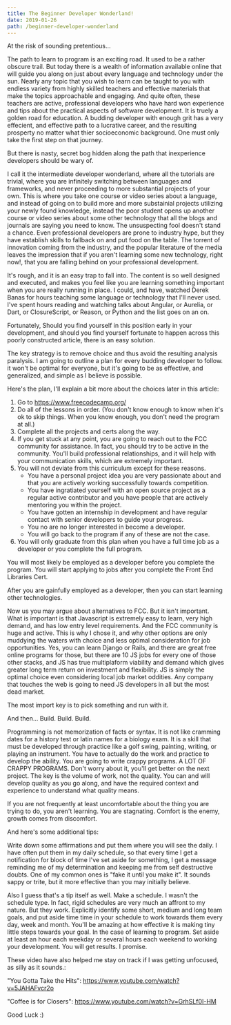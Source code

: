 ```yaml
---
title: The Beginner Developer Wonderland!
date: 2019-01-26
path: /beginner-developer-wonderland
---
```


At the risk of sounding pretentious...

The path to learn to program is an exciting road. It used to be a rather obscure trail. But today there is a wealth of information available online that will guide you along on just about every language and technology under the sun. Nearly any topic that you wish to learn can be taught to you with endless variety from highly skilled teachers and effective materials that make the topics approachable and engaging. And quite often, these teachers are active, professional developers who have hard won experience and tips about the practical aspects of software development. It is truely a golden road for education. A budding developer with enough grit has a very effecient, and effective path to a lucrative career, and the resulting prosperty no matter what thier socioeconomic background. One must only take the first step on that journey.

But there is nasty, secret bog hidden along the path that inexperience developers should be wary of.

I call it the intermediate developer wonderland, where all the tutorials are trivial, where you are infinitely switching between languages and frameworks, and never proceeding to more substantial projects of your own. This is where you take one course or video series about a language, and instead of going on to build more and more substainial projects utilizing your newly found knowledge, instead the poor student opens up another course or video series about some other technology that all the blogs and journals are saying you need to know. The unsuspecting fool doesn't stand a chance. Even professional developers are prone to industry hype, but they have establish skills to fallback on and put food on the table. The torrent of innovation coming from the industry, and the popular literature of the media leaves the impression that if you aren't learning some new technology, right now!, that you are falling behind on your professional development.

It's rough, and it is an easy trap to fall into. The content is so well designed and executed, and makes you feel like you are learning something important when you are really running in place. I could, and have, watched Derek Banas for hours teaching some language or technology that I'll never used. I've spent hours reading and watching talks about Angular, or Aurelia, or Dart, or ClosureScript, or Reason, or Python and the list goes on an on.

Fortunately, Should you find yourself in this position early in your development, and should you find yourself fortunate to happen across this poorly constructed article, there is an easy solution.

The key strategy is to remove choice and thus avoid the resulting analysis paralysis. I am going to outline a plan for every budding developer to follow. it won't be optimal for everyone, but it's going to be as effective, and generalized, and simple as I believe is possible.

Here's the plan, I'll explain a bit more about the choices later in this article:

1. Go to https://www.freecodecamp.org/
2. Do all of the lessons in order. (You don't know enough to know when it's ok to skip things. When you know enough, you don't need the program at all.)
3. Complete all the projects and certs along the way.
4. If you get stuck at any point, you are going to reach out to the FCC community for assistance. In fact, you should try to be active in the community. You'll build professional relationships, and it will help with your communication skills, which are extremely important.
5. You will not deviate from this curriculum except for these reasons.
   * You have a personal project idea you are very passionate about and that you are actively working successfully towards competition.
   * You have ingratiated yourself with an open source project as a regular active contributor and you have people that are actively mentoring you within the project.
   * You have gotten an internship in development and have regular contact with senior developers to guide your progress.
   * You no are no longer interested in become a developer.
   * You will go back to the program if any of these are not the case.
6. You will only graduate from this plan when you have a full time job as a developer or you complete the full program.

You will most likely be employed as a developer before you complete the program. You will start applying to jobs after you complete the Front End Libraries Cert.

After you are gainfully employed as a developer, then you can start learning other technologies.

Now us you may argue about alternatives to FCC. But it isn't important. What is important is that Javascript is extremely easy to learn, very high demand, and has low entry level requirements. And the FCC community is huge and active. This is why I chose it, and why other options are only muddying the waters with choice and less optimal consideration for job opportunities.  Yes, you can learn Django or Rails, and there are great free online programs for those, but there are 10 JS jobs for every one of those other stacks, and JS has true multiplaform viability and demand which gives greater long term return on investment and flexibility. JS is simply the optimal choice even considering local job market oddities. Any company that touches the web is going to need JS developers in all but the most dead market.

The most import key is to pick something and run with it.

And then...
Build.
Build.
Build.

Programming is not memorization of facts or syntax. It is not like cramming dates for a history test or latin names for a biology exam. It is a skill that must be developed through practice like a golf swing, painting, writing, or playing an instrument. You have to actually do the work and practice to develop the ability. You are going to write crappy programs. A LOT OF CRAPPY PROGRAMS. Don't worry about it, you'll get better on the next project. The key is the volume of work, not the quality. You can and will develop quality as you go along, and have the required context and experience to understand what quality means.

If you are not frequently at least uncomfortable about the thing you are trying to do, you aren't learning. You are stagnating. Comfort is the enemy, growth comes from discomfort.

And here's some additional tips:

Write down some affirmations and put them where you will see the daily. I have often put them in my daily schedule, so that every time I get a notification for block of time I've set aside for something, I get a message reminding me of my determination and keeping me from self destructive doubts. One of my common ones is "fake it until you make it". It sounds sappy or trite, but it more effective than you may initially believe.

Also I guess that's a tip itself as well. Make a schedule. I wasn't the schedule type. In fact, rigid schedules are very much an affront to my nature. But they work. Explicitly identify some short, medium and long team goals, and put aside time time in your schedule to work towards them every day, week and month. You'll be amazing at how effective it is making tiny little steps towards your goal. In the case of learning to program. Set aside at least an hour each weekday or several hours each weekend to working your development. You will get results. I promise.

These video have also helped me stay on track if I was getting unfocused, as silly as it sounds.:

"You Gotta Take the Hits": https://www.youtube.com/watch?v=5JAHAFvcr2o

"Coffee is for Closers": https://www.youtube.com/watch?v=GrhSLf0I-HM

Good Luck :)